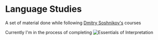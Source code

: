 # Language Studies


A set of material done while following [Dmitry Soshnikov's](https://t.co/UL7NQyykPu) courses

Currently I'm in the process of completing 
![Essentials of Interpretation](https://i.imgur.com/MYIkjWk.png)